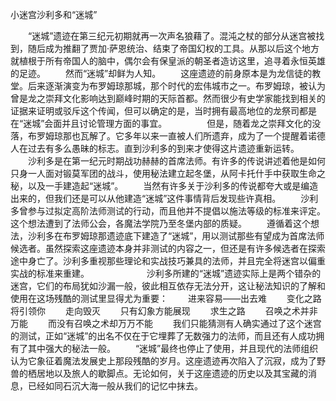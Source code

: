 小迷宫沙利多和“迷城”

　　“迷城”遗迹在第三纪元初期就再一次声名狼藉了。混沌之杖的部分从迷宫被找到，随后成为推翻了贾加·萨恩统治、结束了帝国幻权的工具。从那以后这个地方就植根于所有帝国人的脑中，偶尔会有保皇派的朝圣者造访这里，追寻着永恒英雄的足迹。
　　然而“迷城”却鲜为人知。
　　这座遗迹的前身原本是为龙信徒的教堂。后来逐渐演变为布罗姆琼那城，那个时代的宏伟城市之一。布罗姆琼，被认为曾是龙之崇拜文化影响达到巅峰时期的天际首都。然而很少有史学家能找到相关的证据来证明或驳斥这个传闻，但可以确定的是，当时拥有最高地位的龙祭司都是在“迷城”会面并且讨论管理方面的事宜。
　　
　　但是，随着龙之崇拜文化的没落，布罗姆琼那也瓦解了。它多年以来一直被人们所遗弃，成为了一个提醒着诺德人在过去有多么愚昧的标志。直到沙利多的到来才使得这片遗迹重新运转。
　　沙利多是在第一纪元时期战功赫赫的首席法师。有许多的传说讲述着他是如何只身一人面对锻莫军团的战斗，使用秘法建立起冬堡，从阿卡托什手中获取生命之秘，以及一手建造起“迷城”。
　　当然有许多关于沙利多的传说都夸大或是编造出来的，但我们还是可以从他建造“迷城”这件事情背后发现些许真相。
　　沙利多曾参与过拟定高阶法师测试的行动，而且他并不提倡以施法等级的标准来评定。这个想法遭到了法师公会，各魔法学院乃至冬堡内部的质疑。
　　遵循着这个想法，沙利多在布罗姆琼那遗迹底下建造了“迷城”，用以测试那些有望成为首席法师候选者。虽然探索这座遗迹本身并非测试的内容之一，但还是有许多候选者在探索途中身亡了。沙利多重视那些理论和实战技巧兼具的法师，并且完全将迷宫以偏重实战的标准来重建。
　　　　
　　沙利多所建的“迷城”遗迹实际上是两个错杂的迷宫，它们的布局犹如沙漏一般，彼此相互依存无法分开，这让秘法知识的了解和使用在这场残酷的测试里显得尤为重要：
　　进来容易——出去难
　　变化之路将引领你
　　走向毁灭
　　只有幻象方能展现
　　求生之路
　　召唤之术并非万能
　　而没有召唤之术却万万不能
　　我们只能猜测有人确实通过了这个迷宫的测试，正如“迷城”的出名不仅在于它埋葬了无数强力的法师，而且还有人成功拥有了其中强大的秘法一般。
　　“迷城”最终也停止了使用，并且现代的法师组织认为它象征着魔法发展史上那段残酷的岁月。这座遗迹再次陷入了沉寂，成为了野兽的栖居地以及旅人的歇脚点。无论如何，关于这座遗迹的历史以及其宝藏的消息，已经如同石沉大海一般从我们的记忆中抹去。
